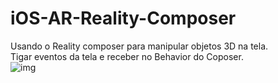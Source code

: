 # iOS-AR-Reality-Composer
Usando o Reality composer para manipular objetos 3D na tela.
<br>
Tigar eventos da tela e receber no Behavior do Coposer.
<br>
![img](https://user-images.githubusercontent.com/13722768/191599381-71f3501d-6d22-43dc-b1cc-b6e626edd5dd.jpg)

